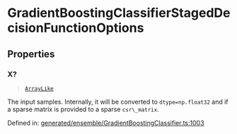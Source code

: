 # GradientBoostingClassifierStagedDecisionFunctionOptions

## Properties

### X?

> [`ArrayLike`](../types/ArrayLike.md)

The input samples. Internally, it will be converted to `dtype=np.float32` and if a sparse matrix is provided to a sparse `csr\_matrix`.

Defined in:  [generated/ensemble/GradientBoostingClassifier.ts:1003](https://github.com/transitive-bullshit/scikit-learn-ts/blob/b59c1ff/packages/sklearn/src/generated/ensemble/GradientBoostingClassifier.ts#L1003)
